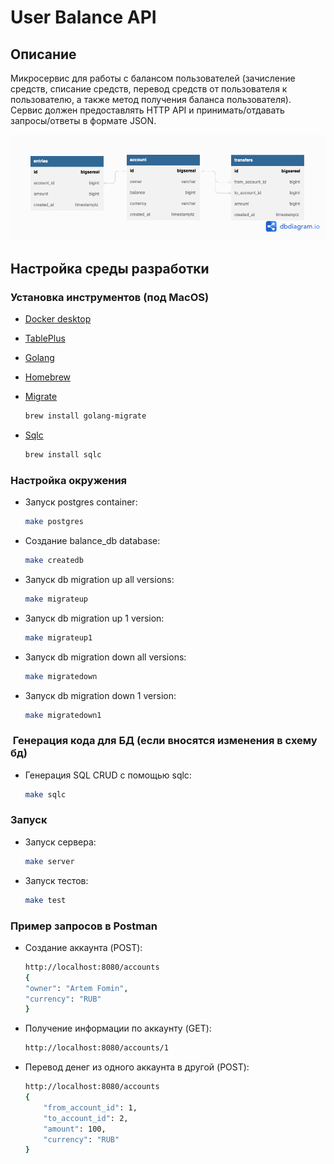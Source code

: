 # User Balance API

## Описание
Микросервис для работы с балансом пользователей (зачисление средств, списание средств, перевод средств от пользователя к пользователю, а также метод получения баланса пользователя). Сервис должен предоставлять HTTP API и принимать/отдавать запросы/ответы в формате JSON.

![Схема базы данных](balance_db.png)


## Настройка среды разработки

### Установка инструментов (под MacOS)

- [Docker desktop](https://www.docker.com/products/docker-desktop)
- [TablePlus](https://tableplus.com/)
- [Golang](https://golang.org/)
- [Homebrew](https://brew.sh/)
- [Migrate](https://github.com/golang-migrate/migrate/tree/master/cmd/migrate)

    ```bash
    brew install golang-migrate
    ```

- [Sqlc](https://github.com/kyleconroy/sqlc#installation)

    ```bash
    brew install sqlc
    ```

### Настройка окружения

- Запуск postgres container:

    ```bash
    make postgres
    ```

- Создание balance_db database:

    ```bash
    make createdb
    ```

- Запуск db migration up all versions:

    ```bash
    make migrateup
    ```

- Запуск db migration up 1 version:

    ```bash
    make migrateup1
    ```

- Запуск db migration down all versions:

    ```bash
    make migratedown
    ```

- Запуск db migration down 1 version:

    ```bash
    make migratedown1
    ```

###  Генерация кода для БД (если вносятся изменения в схему бд)

- Генерация SQL CRUD с помощью sqlc:

    ```bash
    make sqlc


### Запуск

- Запуск сервера:

    ```bash
    make server
    ```

- Запуск тестов:

    ```bash
    make test
    ```

### Пример запросов в Postman

- Создание аккаунта (POST):
    ```bash
    http://localhost:8080/accounts
    {
    "owner": "Artem Fomin",
    "currency": "RUB"
    }
    ```

- Получение информации по аккаунту (GET):
    ```bash
    http://localhost:8080/accounts/1
    ```

- Перевод денег из одного аккаунта в другой (POST):
    ```bash
    http://localhost:8080/accounts
    {
        "from_account_id": 1,
        "to_account_id": 2,
        "amount": 100,
        "currency": "RUB"
    }
    ```